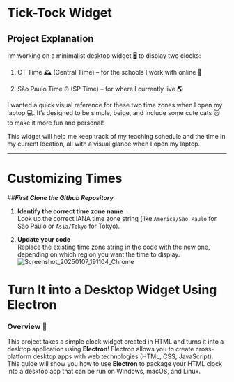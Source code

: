 # Tick-Tock Widget
## Project Explanation
I’m working on a minimalist desktop widget 🖥️ to display two clocks:

1. CT Time 🕰️ (Central Time) – for the schools I work with online 🏫


2. São Paulo Time ⏰ (SP Time) – for where I currently live 🌎



I wanted a quick visual reference for these two time zones when I open my laptop 💻. It’s designed to be simple, beige, and include some cute cats 🐱 to make it more fun and personal!

This widget will help me keep track of my teaching schedule and the time in my current location, all with a visual glance when I open my laptop.

---
# Customizing Times
##**_First Clone the Github Repository_**

1. **Identify the correct time zone name**  
   Look up the correct IANA time zone string (like `America/Sao_Paulo` for São Paulo or `Asia/Tokyo` for Tokyo).  

2. **Update your code**  
   Replace the existing time zone string in the code with the new one, depending on which region you want the time to display.
![Screenshot_20250107_191104_Chrome](https://github.com/user-attachments/assets/c1042aa0-ee53-4ff9-a901-b0493f4c706d)

   
# Turn It into a Desktop Widget Using Electron

### Overview 🌟
This project takes a simple clock widget created in HTML and turns it into a desktop application using **Electron**! Electron allows you to create cross-platform desktop apps with web technologies (HTML, CSS, JavaScript). This guide will show you how to use **Electron** to package your HTML clock into a desktop app that can be run on Windows, macOS, and Linux.

